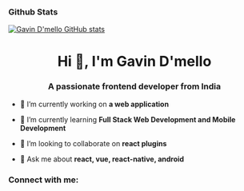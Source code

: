 ### Github Stats


  [![Gavin D'mello GitHub stats](https://github-readme-stats.vercel.app/api?username=GavinDmello97&show_icons=true&theme=tokyonight)](https://github.com/GavinDmello97/github-readme-stats)

<h1 align="center">Hi 👋, I'm Gavin D'mello</h1>
<h3 align="center">A passionate frontend developer from India</h3>

- 🔭 I’m currently working on **a web application**

- 🌱 I’m currently learning **Full Stack Web Development and Mobile Development**

- 👯 I’m looking to collaborate on **react plugins**

- 💬 Ask me about **react, vue, react-native, android**

<h3 align="left">Connect with me:</h3>
<p align="left">
</p>
